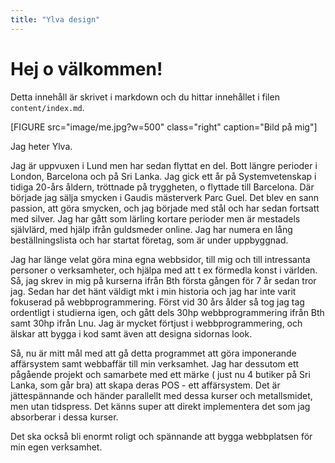 ```yaml
---
title: "Ylva design"
---
```

Hej o välkommen!
=========================

Detta innehåll är skrivet i markdown och du hittar innehållet i filen `content/index.md`.

[FIGURE src="image/me.jpg?w=500" class="right" caption="Bild på mig"]

Jag heter Ylva.

Jag är uppvuxen i Lund men har sedan flyttat en del. Bott längre perioder i London, Barcelona och på Sri Lanka.
Jag gick ett år på Systemvetenskap i tidiga 20-års åldern, tröttnade på tryggheten, o flyttade till Barcelona.
Där började jag sälja smycken i Gaudis mästerverk Parc Guel. Det blev en sann passion, att göra smycken, och
jag började med stål och har sedan fortsatt med silver. Jag har gått som lärling kortare perioder men är mestadels självlärd, med hjälp ifrån guldsmeder online. Jag har numera en lång beställningslista och har startat företag, som är under uppbyggnad.

Jag har länge velat göra mina egna webbsidor, till mig och till intressanta personer o verksamheter, och hjälpa med att t ex förmedla konst
i världen. Så, jag skrev in mig på kurserna ifrån Bth första gången för 7 år sedan tror jag. Sedan har det hänt
väldigt mkt i min historia och jag har inte varit fokuserad på webbprogrammering. Först vid 30 års ålder så tog jag tag ordentligt i studierna igen, och gått dels 30hp webbprogrammering ifrån Bth samt 30hp ifrån Lnu.
Jag är mycket förtjust i webbprogrammering, och älskar att bygga i kod samt även att designa sidornas look.

Så, nu är mitt mål med att gå detta programmet att göra imponerande affärsystem samt webbaffär till min verksamhet.
Jag har dessutom ett pågående projekt och samarbete med ett märke ( just nu 4 butiker på Sri Lanka, som går bra) att skapa deras POS - ett affärsystem. Det är jättespännande och händer parallellt med dessa kurser och metallsmidet, men utan tidspress.
Det känns super att direkt implementera det som jag absorberar i dessa kurser.

Det ska också bli enormt roligt och spännande att bygga webbplatsen för min egen verksamhet.
